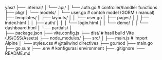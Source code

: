 yasr/
├── internal/
│   └── api/
│       └── auth.go     # controller/handler functions
├── pkg/
│   └── models/
│        └── user.go         # contoh model (GORM / manual)
├── templates/
│   ├── layouts/
│   │    └── user.go 
│   ├── pages/
│   │    ├── index.html 
│   │    ├── auth/
│   │    │    └── login.html
│   │    └── demo/
│   │         └── dashboard.html
│   └── partials/
│        
├── package.json
├── vite.config.js
├── dist/               # hasil build Vite (JS/CSS/Assets)
├── node_modules/
├── src/
│    ├── main.js         # import Alpine
│    └── styles.css      # @tailwind directives
├── go.mod
├── main.go
├── go.sum
├── .env                    # konfigurasi environment
├── .gitignore
└── README.md

